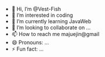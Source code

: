 - 👋 Hi, I’m @Vest-Fish
- 👀 I’m interested in coding
- 🌱 I’m currently learning JavaWeb
- 💞️ I’m looking to collaborate on ...
- 📫 How to reach me majuejin@gmail
- 😄 Pronouns: ...
- ⚡ Fun fact: ...

<!---
Vest-Fish/Vest-Fish is a ✨ special ✨ repository because its `README.md` (this file) appears on your GitHub profile.
You can click the Preview link to take a look at your changes.
--->
